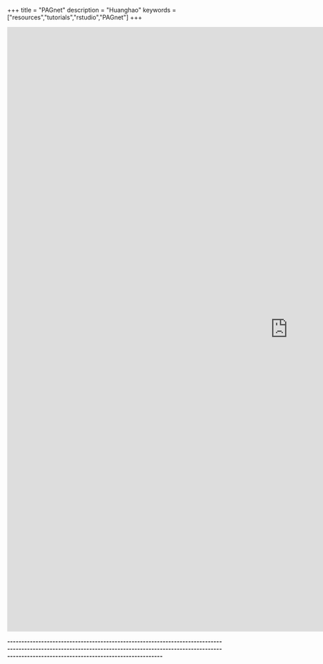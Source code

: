 +++
title = "PAGnet"
description = "Huanghao"
keywords = ["resources","tutorials","rstudio","PAGnet"]
+++

<div align=left>

  <div class="main-container" id="main" style="width:99%">
 <iframe src="http://pagnetwork.org/" width=1300 height=1400 frameborder="0">
 
 </iframe>


<br>

**---------------------------------------------------------------------------------------------------------------------------------------------------------------------------------------------------------------**

<br><br><br>
